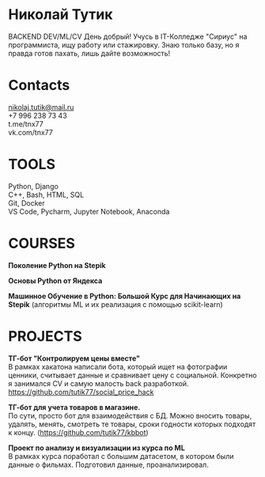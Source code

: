 # Николай Тутик
BACKEND DEV/ML/CV
День добрый! Учусь в IT-Колледже "Сириус" на программиста, ищу работу или стажировку. Знаю только базу, но я правда готов пахать, лишь дайте возможность!
# Contacts
nikolaj.tutik@mail.ru\
+7 996 238 73 43\
t.me/tnx77\
vk.com/tnx77
# TOOLS
Python, Django\
С++, Bash, HTML, SQL\
Git, Docker\
VS Code, Pycharm, Jupyter Notebook, Anaconda
# COURSES
**Поколение Python на Stepik**

**Основы Python от Яндекса**

**Машинное Обучение в Python: Большой Курс для Начинающих на Stepik** (алгоритмы ML и их реализация с помощью scikit-learn)
# PROJECTS
**ТГ-бот "Контролируем цены вместе"**\
В рамках хакатона написали бота, который ищет на фотографии ценники, считывает данные и сравнивает цену с социальной. Конкретно я занимался CV и самую малость back разработкой.
https://github.com/tutik77/social_price_hack

**ТГ-бот для учета товаров в магазине.**\
По сути, просто бот для взаимодействия с БД. Можно вносить товары, удалять, менять, смотреть те товары, сроки годности которых подходят к концу.
(https://github.com/tutik77/kbbot)

**Проект по анализу и визуализации из курса по ML**\
В рамках курса поработал с большим датасетом, в котором были данные о фильмах. Подготовил данные, проанализировал.
